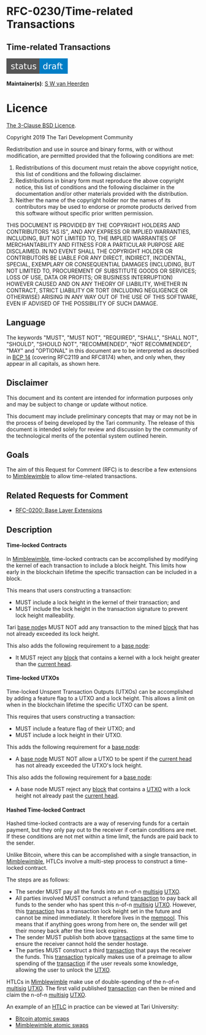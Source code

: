 # RFC-0230/Time-related Transactions

## Time-related Transactions

![status: draft](theme/images/status-draft.svg)

**Maintainer(s)**: [S W van Heerden](https://github.com/SWvheerden)

# Licence

[The 3-Clause BSD Licence](https://opensource.org/licenses/BSD-3-Clause).

Copyright 2019 The Tari Development Community

Redistribution and use in source and binary forms, with or without modification, are permitted provided that the
following conditions are met:

1. Redistributions of this document must retain the above copyright notice, this list of conditions and the following
   disclaimer.
2. Redistributions in binary form must reproduce the above copyright notice, this list of conditions and the following
   disclaimer in the documentation and/or other materials provided with the distribution.
3. Neither the name of the copyright holder nor the names of its contributors may be used to endorse or promote products
   derived from this software without specific prior written permission.

THIS DOCUMENT IS PROVIDED BY THE COPYRIGHT HOLDERS AND CONTRIBUTORS "AS IS", AND ANY EXPRESS OR IMPLIED WARRANTIES,
INCLUDING, BUT NOT LIMITED TO, THE IMPLIED WARRANTIES OF MERCHANTABILITY AND FITNESS FOR A PARTICULAR PURPOSE ARE
DISCLAIMED. IN NO EVENT SHALL THE COPYRIGHT HOLDER OR CONTRIBUTORS BE LIABLE FOR ANY DIRECT, INDIRECT, INCIDENTAL,
SPECIAL, EXEMPLARY OR CONSEQUENTIAL DAMAGES (INCLUDING, BUT NOT LIMITED TO, PROCUREMENT OF SUBSTITUTE GOODS OR
SERVICES; LOSS OF USE, DATA OR PROFITS; OR BUSINESS INTERRUPTION) HOWEVER CAUSED AND ON ANY THEORY OF LIABILITY,
WHETHER IN CONTRACT, STRICT LIABILITY OR TORT (INCLUDING NEGLIGENCE OR OTHERWISE) ARISING IN ANY WAY OUT OF THE USE OF
THIS SOFTWARE, EVEN IF ADVISED OF THE POSSIBILITY OF SUCH DAMAGE.

## Language

The keywords "MUST", "MUST NOT", "REQUIRED", "SHALL", "SHALL NOT", "SHOULD", "SHOULD NOT", "RECOMMENDED", 
"NOT RECOMMENDED", "MAY" and "OPTIONAL" in this document are to be interpreted as described in 
[BCP 14](https://tools.ietf.org/html/bcp14) (covering RFC2119 and RFC8174) when, and only when, they appear in all capitals, as 
shown here.

## Disclaimer

This document and its content are intended for information purposes only and may be subject to change or update
without notice.

This document may include preliminary concepts that may or may not be in the process of being developed by the Tari
community. The release of this document is intended solely for review and discussion by the community of the
technological merits of the potential system outlined herein.

## Goals

The aim of this Request for Comment (RFC) is to describe a few extensions to [Mimblewimble] to allow time-related transactions.

## Related Requests for Comment

* [RFC-0200: Base Layer Extensions](BaseLayerExtensions.md)

## Description

#### Time-locked Contracts
In [Mimblewimble], time-locked contracts can be accomplished by modifying the kernel of each transaction to include a
block height. This limits how early in the blockchain lifetime the specific transaction can be included in a block.

This means that users constructing a transaction:
* MUST include a lock height in the kernel of their transaction; and
* MUST include the lock height in the transaction signature to prevent lock height malleability.

Tari [base node]s MUST NOT add any transaction to the mined [block] that has not already exceeded its lock height.

This also adds the following requirement to a [base node]:
* It MUST reject any [block] that contains a kernel with a lock height greater than the [current head].

#### Time-locked UTXOs
Time-locked Unspent Transaction Outputs (UTXOs) can be accomplished by adding a feature flag to a UTXO and a lock height. 
This allows a limit on when in the blockchain lifetime the specific UTXO can be spent.

This requires that users constructing a transaction:

- MUST include a feature flag of their UTXO; and
- MUST include a lock height in their UTXO.

This adds the following requirement for a [base node]:
- A [base node] MUST NOT allow a UTXO to be spent if the [current head] has not already exceeded the UTXO's lock height.

This also adds the following requirement for a [base node]:
- A base node MUST reject any [block] that contains a [UTXO] with a lock height not already past the [current head].

#### Hashed Time-locked Contract
Hashed time-locked contracts are a way of reserving funds for a certain payment, but they only pay out to the receiver if
certain conditions are met. If these conditions are not met within a time limit, the funds are paid back to the sender.

Unlike Bitcoin, where this can be accomplished with a single transaction, in [Mimblewimble], HTLCs involve a multi-step
process to construct a time-locked contract.

The steps are as follows:
* The sender MUST pay all the funds into an n-of-n [multisig] [UTXO].
* All parties involved MUST construct a refund [transaction] to pay back all funds to the sender who has spent this n-of-n
  [multisig] [UTXO]. However, this [transaction] has a transaction lock height set in
  the future and cannot be mined immediately. It therefore lives in the [mempool]. This means that if anything goes
  wrong from here on, the sender will get their money back after the time lock expires.
* The sender MUST publish both above [transaction]s at the same time to ensure the receiver cannot hold the sender hostage.
* The parties MUST construct a third [transaction] that pays the receiver the funds. This [transaction] typically makes
  use of a preimage to allow spending of the [transaction] if the user reveals some knowledge, allowing the user to
  unlock the [UTXO].

HTLCs in [Mimblewimble] make use of double-spending of the n-of-n [multisig] [UTXO]. The
first valid published [transaction] can then be mined and claim the n-of-n [multisig]
[UTXO].

An example of an [HTLC] in practice can be viewed at Tari University:

- [Bitcoin atomic swaps](https://tlu.tarilabs.com/protocols/atomic-swaps/AtomicSwaps.html)
- [Mimblewimble atomic swaps](https://tlu.tarilabs.com/protocols/grin-protocol-overview/MainReport.html#atomic-swaps)

[HTLC]: Glossary.md#hashed-time-locked-contract
[Mempool]: Glossary.md#mempool
[Mimblewimble]: Glossary.md#mimblewimble
[Base Node]: Glossary.md#base-node
[Block]: Glossary.md#block
[current head]: Glossary.md#current-head
[UTXO]: Glossary.md#unspent-transaction-outputs
[Multisig]: Glossary.md#multisig
[Transaction]: Glossary.md#transaction


